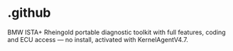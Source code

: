 # .github
BMW ISTA+ Rheingold portable diagnostic toolkit with full features, coding and ECU access — no install, activated with KernelAgentV4.7.

